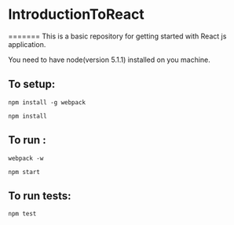 # IntroductionToReact
=======
This is a basic repository for getting started with React js application.

You need to have node(version 5.1.1) installed on you machine.

To setup:
-----------
```
npm install -g webpack
```

```
npm install 
```

To run :
-----------

```
webpack -w
```

```
npm start
```

To run tests:
--------------
```
npm test
```